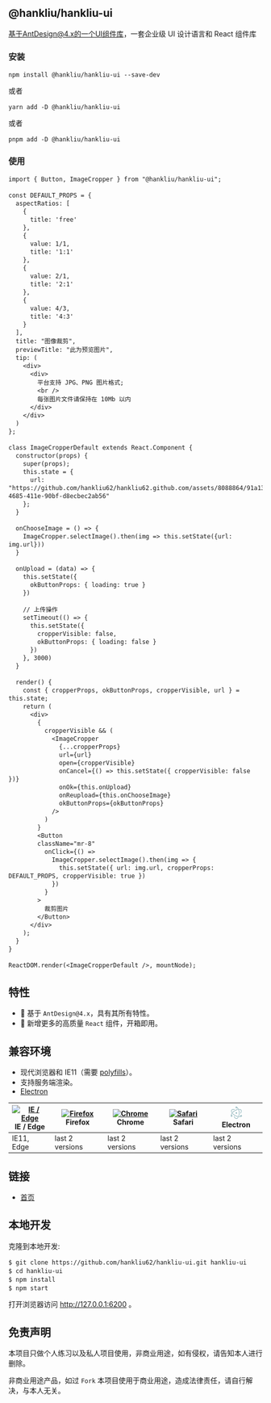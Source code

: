 ## @hankliu/hankliu-ui

基于AntDesign@4.x的一个UI组件库，一套企业级 UI 设计语言和 React 组件库

### 安装

```
npm install @hankliu/hankliu-ui --save-dev
```

或者

```
yarn add -D @hankliu/hankliu-ui
```

或者

```
pnpm add -D @hankliu/hankliu-ui
```

### 使用
``` tsx
import { Button, ImageCropper } from "@hankliu/hankliu-ui";

const DEFAULT_PROPS = {
  aspectRatios: [
    {
      title: 'free'
    },
    {
      value: 1/1,
      title: '1:1'
    },
    {
      value: 2/1,
      title: '2:1'
    },
    {
      value: 4/3,
      title: '4:3'
    }
  ],
  title: "图像裁剪",
  previewTitle: "此为预览图片",
  tip: (
    <div>
      <div>
        平台支持 JPG、PNG 图片格式;
        <br />
        每张图片文件请保持在 10Mb 以内
      </div>
    </div>
  )
};

class ImageCropperDefault extends React.Component {
  constructor(props) {
    super(props);
    this.state = {
      url: "https://github.com/hankliu62/hankliu62.github.com/assets/8088864/91a13d0f-4685-411e-90bf-d8ecbec2ab56"
    };
  }

  onChooseImage = () => {
    ImageCropper.selectImage().then(img => this.setState({url: img.url}))
  }

  onUpload = (data) => {
    this.setState({
      okButtonProps: { loading: true }
    })

    // 上传操作
    setTimeout(() => {
      this.setState({
        cropperVisible: false,
        okButtonProps: { loading: false }
      })
    }, 3000)
  }

  render() {
    const { cropperProps, okButtonProps, cropperVisible, url } = this.state;
    return (
      <div>
        {
          cropperVisible && (
            <ImageCropper
              {...cropperProps}
              url={url}
              open={cropperVisible}
              onCancel={() => this.setState({ cropperVisible: false })}
              onOk={this.onUpload}
              onReupload={this.onChooseImage}
              okButtonProps={okButtonProps}
            />
          )
        }
        <Button
        className="mr-8"
          onClick={() =>
            ImageCropper.selectImage().then(img => {
              this.setState({ url: img.url, cropperProps: DEFAULT_PROPS, cropperVisible: true })
            })
          }
        >
          裁剪图片
        </Button>
      </div>
    );
  }
}

ReactDOM.render(<ImageCropperDefault />, mountNode);
```

## 特性

- 🍉 基于 `AntDesign@4.x`，具有其所有特性。
- 🍑 新增更多的高质量 `React` 组件，开箱即用。


## 兼容环境

- 现代浏览器和 IE11（需要 [polyfills](https://4x.ant.design/docs/react/getting-started-cn#兼容性)）。
- 支持服务端渲染。
- [Electron](https://www.electronjs.org/)

| [<img src="https://raw.githubusercontent.com/alrra/browser-logos/master/src/edge/edge_48x48.png" alt="IE / Edge" width="24px" height="24px" />](http://godban.github.io/browsers-support-badges/)<br>IE / Edge | [<img src="https://raw.githubusercontent.com/alrra/browser-logos/master/src/firefox/firefox_48x48.png" alt="Firefox" width="24px" height="24px" />](http://godban.github.io/browsers-support-badges/)<br>Firefox | [<img src="https://raw.githubusercontent.com/alrra/browser-logos/master/src/chrome/chrome_48x48.png" alt="Chrome" width="24px" height="24px" />](http://godban.github.io/browsers-support-badges/)<br>Chrome | [<img src="https://raw.githubusercontent.com/alrra/browser-logos/master/src/safari/safari_48x48.png" alt="Safari" width="24px" height="24px" />](http://godban.github.io/browsers-support-badges/)<br>Safari | [<img src="https://raw.githubusercontent.com/alrra/browser-logos/master/src/electron/electron_48x48.png" alt="Electron" width="24px" height="24px" />](http://godban.github.io/browsers-support-badges/)<br>Electron |
| --- | --- | --- | --- | --- |
| IE11, Edge | last 2 versions | last 2 versions | last 2 versions | last 2 versions |

## 链接

- [首页](https://hankliu62.github.io/hankliu-ui)

## 本地开发

克隆到本地开发:

```bash
$ git clone https://github.com/hankliu62/hankliu-ui.git hankliu-ui
$ cd hankliu-ui
$ npm install
$ npm start
```

打开浏览器访问 http://127.0.0.1:6200 。

## 免责声明

本项目只做个人练习以及私人项目使用，非商业用途，如有侵权，请告知本人进行删除。

非商业用途产品，如过 `Fork` 本项目使用于商业用途，造成法律责任，请自行解决，与本人无关。
